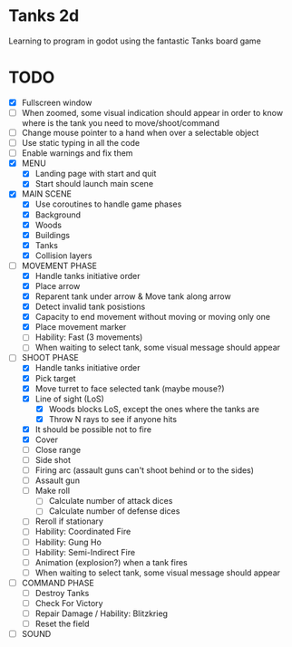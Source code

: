 # Tanks 2d

Learning to program in godot using the fantastic Tanks board game

# TODO
 - [x] Fullscreen window
 - [ ] When zoomed, some visual indication should appear in order to know where is the tank you need to move/shoot/command
 - [ ] Change mouse pointer to a hand when over a selectable object
 - [ ] Use static typing in all the code
 - [ ] Enable warnings and fix them
 - [x] MENU
   - [x] Landing page with start and quit
   - [x] Start should launch main scene
 - [x] MAIN SCENE
   - [x] Use coroutines to handle game phases
   - [x] Background
   - [x] Woods
   - [x] Buildings
   - [x] Tanks
   - [x] Collision layers
 - [ ] MOVEMENT PHASE
   - [x] Handle tanks initiative order
   - [x] Place arrow
   - [x] Reparent tank under arrow & Move tank along arrow
   - [x] Detect invalid tank posistions
   - [x] Capacity to end movement without moving or moving only one
   - [x] Place movement marker
   - [ ] Hability: Fast (3 movements)
   - [ ] When waiting to select tank, some visual message should appear
 - [ ] SHOOT PHASE
   - [x] Handle tanks initiative order
   - [x] Pick target
   - [x] Move turret to face selected tank (maybe mouse?)
   - [x] Line of sight (LoS)
     - [x] Woods blocks LoS, except the ones where the tanks are
     - [x] Throw N rays to see if anyone hits
   - [x] It should be possible not to fire
   - [x] Cover
   - [ ] Close range
   - [ ] Side shot
   - [ ] Firing arc (assault guns can't shoot behind or to the sides)
   - [ ] Assault gun
   - [ ] Make roll
     - [ ] Calculate number of attack dices
     - [ ] Calculate number of defense dices
   - [ ] Reroll if stationary
   - [ ] Hability: Coordinated Fire
   - [ ] Hability: Gung Ho
   - [ ] Hability: Semi-Indirect Fire
   - [ ] Animation (explosion?) when a tank fires
   - [ ] When waiting to select tank, some visual message should appear
 - [ ] COMMAND PHASE
   - [ ] Destroy Tanks
   - [ ] Check For Victory
   - [ ] Repair Damage / Hability: Blitzkrieg
   - [ ] Reset the field
 - [ ] SOUND
